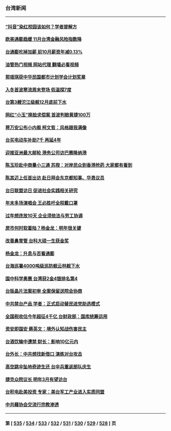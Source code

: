 ### 台湾新闻
---
#### [“抖音”染红校园该如何？学者提解方](../../pages/ncid1349361/n13883073.md?12130445) 
#### [欧美通膨趋缓 11月台湾金融风险指数降](../../pages/ncid1349361/n13883264.md?12130445) 
#### [台通膨吃掉加薪 前10月薪资年减0.13%](../../pages/ncid1349361/n13883250.md?12130445) 
#### [油管热门视频 网站代理 翻墙必看视频](http://138.2.39.72:81/youtube.html?epic-marker?12130445)
#### [郭瑶琪获中华民国都市计划学会计划奖章](../../pages/ncid1349361/n13883347.md?12130445) 
#### [入冬首波寒流周末登场 低温探7度](../../pages/ncid1349361/n13883354.md?12130445) 
#### [台第3艘沱江级舰12月底前下水](../../pages/ncid1349361/n13883352.md?12130445) 
#### [网红“小玉”换脸求偿案 首波判赔黄捷100万](../../pages/ncid1349361/n13883356.md?12130445) 
#### [蒋万安公布小内阁 柯文哲：风格跟我满像](../../pages/ncid1349361/n13883322.md?12130445) 
#### [台买电动车补助7千 再延4年](../../pages/ncid1349361/n13883248.md?12130445) 
#### [迎接亚洲最大邮轮 港务公司访巴赛隆纳港](../../pages/ncid1349361/n13883252.md?12130445) 
#### [陈玉珍赴中商量小三通 苏揆：对岸民众到香港抢药 大家都有看到](../../pages/ncid1349361/n13883324.md?12130445) 
#### [陈其迈上任首出访 赴日拜会东京都知事、华恳议员](../../pages/ncid1349361/n13883329.md?12130445) 
#### [台日联盟访日 促进社会实践相关研究](../../pages/ncid1349361/n13883283.md?12130445) 
#### [年末多场演唱会 王必胜吁全程戴口罩](../../pages/ncid1349361/n13883284.md?12130445) 
#### [过年想连放10天 企业须依法与劳工协调](../../pages/ncid1349361/n13883288.md?12130445) 
#### [房市何时软着陆？杨金龙：明年很关键](../../pages/ncid1349361/n13883305.md?12130445) 
#### [改善鼻胃管 台科大硕一生获金奖](../../pages/ncid1349361/n13883306.md?12130445) 
#### [杨金龙：升息与否看通膨](../../pages/ncid1349361/n13883303.md?12130445) 
#### [台海巡署4000吨级巡防舰云林舰下水](../../pages/ncid1349361/n13883243.md?12130445) 
#### [国中科学奥赛 台湾获2金4银排名第4](../../pages/ncid1349361/n13883294.md?12130445) 
#### [台版晶片法案初审 全案保留送院会协商](../../pages/ncid1349361/n13883262.md?12130445) 
#### [中共禁台产品 学者：正式启动替民进党助选模式](../../pages/ncid1349361/n13883260.md?12130445) 
#### [全国税收估今年超征4千亿 台财政部：国库统筹运用](../../pages/ncid1349361/n13883270.md?12130445) 
#### [资安即国安 蔡英文：境外认知战伤害民主](../../pages/ncid1349361/n13883271.md?12130445) 
#### [台酒饮输中遭禁 财长：影响10亿元内](../../pages/ncid1349361/n13883273.md?12130445) 
#### [台外长：中共想找新借口 演练对台攻击](../../pages/ncid1349361/n13883079.md?12130445) 
#### [高空跳伞坠地奇迹生还 台伞兵重返部队庆生](../../pages/ncid1349361/n13882683.md?12130445) 
#### [捷克众院议长 明年3月有望访台](../../pages/ncid1349361/n13882680.md?12130445) 
#### [台积电赴美投资 专家：美台军工产业进入实质同盟](../../pages/ncid1349361/n13882686.md?12130445) 
#### [中共藉协会交流行宗教渗透](../../pages/ncid1349361/n13882681.md?12130445) 

---
#### 第 [ [535](./535.md?12130445) / [534](./534.md?12130445) / [533](./533.md?12130445) / [532](./532.md?12130445) / [531](./531.md?12130445) / [530](./530.md?12130445) / [529](./529.md?12130445) / [528](./528.md?12130445) ] 页
